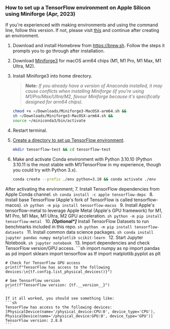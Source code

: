 ### How to set up a TensorFlow environment on Apple Silicon using Miniforge (Apr, 2023)
If you're experienced with making environments and using the command line, follow this version. If not, please visit [this](link) and continue after creating an environment.

1. Download and install Homebrew from https://brew.sh. Follow the steps it prompts you to go through after installation.
2. Download [Miniforge3](https://github.com/conda-forge/miniforge) for macOS arm64 chips (M1, M1 Pro, M1 Max, M1 Ultra, M2).
3. Install Miniforge3 into home directory.

    > **Note:** _If you already have a version of Anaconda installed, it may cause conflicts when installing Miniforge (if you're using M1/Pro/Max/Ultra/M2, favour Miniforge because it's specifically designed for arm64 chips)._

    ```sh
    chmod +x ~/Downloads/Miniforge3-MacOSX-arm64.sh &&
    sh ~/Downloads/Miniforge3-MacOSX-arm64.sh &&
    source ~/miniconda3/bin/activate
    ```
4. Restart terminal.

5. [Create a directory to set up TensorFlow environment]().
    ```sh
    mkdir tensorflow-test && cd tensorflow-test
    ```
6. Make and activate Conda environment with Python 3.10.10 (Python 3.10.11 is the most stable with M1/TensorFlow in my experience, though you could try with Python 3.x).
    ```sh
    conda create --prefix ./env python=3.10 && conda activate ./env
    ```
After activating the environment;
7. Install TensorFlow dependencies from Apple Conda channel.
    ```sh
    conda install -c apple tensorflow-deps
    ```
8. Install base TensorFlow (Apple's fork of TensorFlow is called tensorflow-macos).
    ```sh
    python -m pip install tensorflow-macos
    ```
9. Install Apple's tensorflow-metal to leverage Apple Metal (Apple's GPU framework) for M1, M1 Pro, M1 Max, M1 Ultra, M2 GPU acceleration.
    ```sh
    python -m pip install tensorflow-metal
    ```
10. _**[Optional*]**_ Install TensorFlow Datasets to run benchmarks included in this repo.
    ```sh
    python -m pip install tensorflow-datasets
    ```
11. Install common data science packages.
    ```sh
    conda install jupyter pandas numpy matplotlib scikit-learn
    ```
12. Start Jupyter Notebook.
    ```sh
    jupyter notebook
    ```
13. Import dependencies and check TensorFlow version/GPU access.
    ```sh
    import numpy as np
    import pandas as pd
    import sklearn
    import tensorflow as tf
    import matplotlib.pyplot as plt
    
    # Check for TensorFlow GPU access
    print(f"TensorFlow has access to the following devices:\n{tf.config.list_physical_devices()}")
    
    # See TensorFlow version
    print(f"TensorFlow version: {tf.__version__}")
    ```
    
    If it all worked, you should see something like:
    ```sh
    TensorFlow has access to the following devices:
    [PhysicalDevice(name='/physical_device:CPU:0', device_type='CPU'),
    PhysicalDevice(name='/physical_device:GPU:0', device_type='GPU')]
    TensorFlow version: 2.8.0
    ```